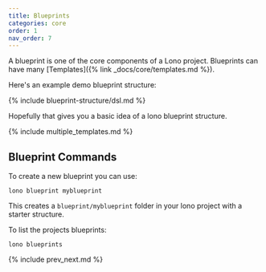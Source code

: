 ```yaml
---
title: Blueprints
categories: core
order: 1
nav_order: 7
---
```


A blueprint is one of the core components of a Lono project.  Blueprints can have many [Templates]({% link _docs/core/templates.md %}).

Here's an example demo blueprint structure:

{% include blueprint-structure/dsl.md %}

Hopefully that gives you a basic idea of a lono blueprint structure.

{% include multiple_templates.md %}

## Blueprint Commands

To create a new blueprint you can use:

    lono blueprint myblueprint

This creates a `blueprint/myblueprint` folder in your lono project with a starter structure.

To list the projects blueprints:

    lono blueprints

{% include prev_next.md %}